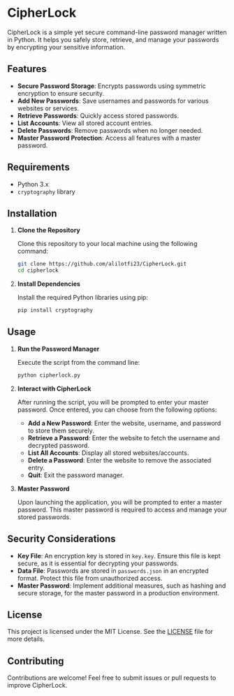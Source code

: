 # CipherLock

CipherLock is a simple yet secure command-line password manager written in Python. It helps you safely store, retrieve, and manage your passwords by encrypting your sensitive information.

## Features

- **Secure Password Storage**: Encrypts passwords using symmetric encryption to ensure security.
- **Add New Passwords**: Save usernames and passwords for various websites or services.
- **Retrieve Passwords**: Quickly access stored passwords.
- **List Accounts**: View all stored account entries.
- **Delete Passwords**: Remove passwords when no longer needed.
- **Master Password Protection**: Access all features with a master password.

## Requirements

- Python 3.x
- `cryptography` library

## Installation

1. **Clone the Repository**

   Clone this repository to your local machine using the following command:

   ```bash
   git clone https://github.com/alilotfi23/CipherLock.git
   cd cipherlock
   ```

2. **Install Dependencies**

   Install the required Python libraries using pip:

   ```bash
   pip install cryptography
   ```

## Usage

1. **Run the Password Manager**

   Execute the script from the command line:

   ```bash
   python cipherlock.py
   ```

2. **Interact with CipherLock**

   After running the script, you will be prompted to enter your master password. Once entered, you can choose from the following options:

   - **Add a New Password**: Enter the website, username, and password to store them securely.
   - **Retrieve a Password**: Enter the website to fetch the username and decrypted password.
   - **List All Accounts**: Display all stored websites/accounts.
   - **Delete a Password**: Enter the website to remove the associated entry.
   - **Quit**: Exit the password manager.

3. **Master Password**

   Upon launching the application, you will be prompted to enter a master password. This master password is required to access and manage your stored passwords.

## Security Considerations

- **Key File**: An encryption key is stored in `key.key`. Ensure this file is kept secure, as it is essential for decrypting your passwords.
- **Data File**: Passwords are stored in `passwords.json` in an encrypted format. Protect this file from unauthorized access.
- **Master Password**: Implement additional measures, such as hashing and secure storage, for the master password in a production environment.

## License

This project is licensed under the MIT License. See the [LICENSE](LICENSE) file for more details.

## Contributing

Contributions are welcome! Feel free to submit issues or pull requests to improve CipherLock.
